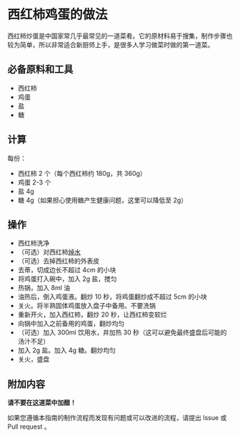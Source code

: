 # 西红柿鸡蛋的做法

西红柿炒蛋是中国家常几乎最常见的一道菜肴。它的原材料易于搜集，制作步骤也较为简单，所以非常适合新厨师上手，是很多人学习做菜时做的第一道菜。

## 必备原料和工具

* 西红柿
* 鸡蛋
* 盐
* 糖

## 计算

每份：

* 西红柿 2 个（每个西红柿约 180g，共 360g）
* 鸡蛋 2-3 个
* 盐 4g
* 糖 4g（如果担心使用糖产生健康问题，这里可以降低至 2g）

## 操作

* 西红柿洗净
* （可选）对西红柿[焯水](../../tips/learn/焯水.md)
* （可选）去掉西红柿的外表皮
* 去蒂，切成边长不超过 4cm 的小块
* 将鸡蛋打入碗中，加入 2g 盐，搅匀
* 热锅，加入 8ml 油
* 油热后，倒入鸡蛋液。翻炒 10 秒，将鸡蛋翻炒成不超过 5cm 的小块
* 关火。将半熟固体鸡蛋放入盘子中备用。不要洗锅
* 重新开火，加入西红柿，翻炒 20 秒，让西红柿变软烂
* 向锅中加入之前备用的鸡蛋，翻炒均匀
* （可选）加入 300ml 饮用水，并加热 30 秒（这可以避免最终盛盘后可能的汤汁不足）
* 加入 2g 盐。加入 4g 糖。翻炒均匀
* 关火，盛盘

## 附加内容

**请不要在这道菜中加醋！**

如果您遵循本指南的制作流程而发现有问题或可以改进的流程，请提出 Issue 或 Pull request 。
